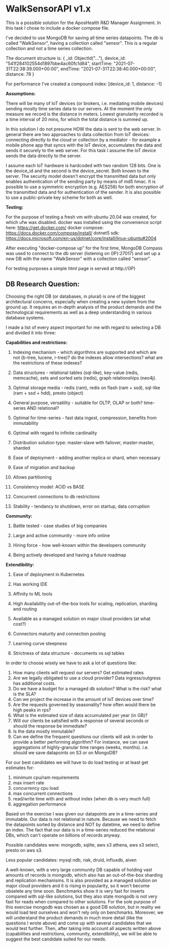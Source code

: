 ﻿# WalkSensorAPI v1.x

This is a possible solution for the AposHealth R&D Manager Assignment.
In this task I chose to include a docker compose file.

I've decided to use MongoDB for saving all time series datapoints.
The db is called "WalkSensor", having a collection called "sensor".
This is a regular collection and not a time series collection.

The document structure is:
{
	_id: ObjectId("..."),
	device_id: "541f284102554d1897bbe4ac60fc1d84",
	startTime: "2021-07-31T22:38:39.000+00:00",
	endTime: "2021-07-31T22:38:40.000+00:00",
	distance: 78
}

For performance I've created a compound index: [device_id: 1, distance: -1] 


__Assumptions:__

There will be many of IoT devices (or brokers, i.e. mediating mobile devices)
sending mostly time series data to our servers. At the moment the only measure we record is
the distance in meters. Lowest granularity recorded is a time interval of 20 mins, for which
the total distance is summed up.

In this solution I do not presume HOW the data is sent to the web server. In general there
are two approaches to data collection from IoT devices: connecting directly to the cloud
or collection by a mediator - for example a mobile phone app that syncs with the IoT device, 
accumulates the data and sends it securely to the web server.
For this task I assume the IoT device sends the data directly to the server.

I assume each IoT hardware is hardcoded with two random 128 bits. One is the device_id
and the second is the device_secret. Both known to the server. The security model
doesn't encrypt the transmitted data but only enables authentication of the sending
party by means of md5 hmac.
It is possible to use a symmetric encryption (e.g. AES256) for both encryption of the
transmitted data and for authentication of the sender. It is also possible to
use a public-private key scheme for both as well.


__Testing:__

For the purpose of testing a fresh vm with ubuntu 20.04 was created, for which ufw was 
disabled. docker was installed using the convenience script here:
https://get.docker.com/
docker compose:
https://docs.docker.com/compose/install/
dotnet5 sdk:
https://docs.microsoft.com/en-us/dotnet/core/install/linux-ubuntu#2004

After executing "docker-compose up" for the first time, MongoDB Compass was used
to connect to the db server (listening on {IP}:27017) and set up a new DB with the name 
"WalkSensor" with a collection called "sensor".

For testing purposes a simple html page is served at http://{IP}


## DB Research Question:

Choosing the right DB (or databases, in plural) is one of the biggest architectural concerns, 
especially when creating a new system from the ground up. It requires an in-depth analysis of 
the product demands and the technological requirements as well as a deep understanding in
various database systems.

I made a list of every aspect important for me with regard to selecting a DB and divided it into three:

__Capabilities and restrictions:__

1. Indexing mechanism - which algorithms are supported and which are not (b-tree, lucene, r-tree)? do
the indexes allow intersections? what are the restrictions of these indexes?

2. Data structures - relational tables (sql-like), key-value (redis, memcache), sets and sorted sets (redis),
graph relationships (neo4j).

3. Optimal storage media - redis (ram), redis on flash (ram + ssd), sql-like (ram + ssd + hdd), presto (object)

4. General purpose, versatility - suitable for OLTP, OLAP or both? time-series AND relational?

5. Optimal for time-series - fast data ingest, compression, benefits from immutability

6. Optimal with regard to infinite cardinality

7. Distribution solution type: master-slave with failover, master-master, sharded

8. Ease of deployment - adding another replica or shard, when necessary

9. Ease of migration and backup

10. Allows partitioning

11. Consistency model: ACID vs BASE

12. Concurrent connections to db restrictions

13. Stability - tendancy to shutdown, error on startup, data corruption 

__Community:__

1. Battle tested - case studies of big companies

2. Large and active community - more info online

3. Hiring force - how well-known within the developers community

4. Being actively developed and having a future roadmap

__Extendibility:__

1. Ease of deployment in Kubernetes

2. Has working IDE

3. Affinity to ML tools

4. High Availability out-of-the-box tools for scaling, replication, sharding and routing

5. Available as a managed solution on major cloud providers (at what cost?)

6. Connectors maturity and connection pooling

7. Learning curve steepness

8. Strictness of data structure - documents vs sql tables


In order to choose wisely we have to ask a lot of questions like:
1. How many clients will request our servers? Get estimated rates
2. Are we legally obligated to use a cloud provider? Data ingress/outgress has additional costs.
3. Do we have a budget for a managed db solution? What is the risk? what is the SLA?
4. Can we project the increase in the amount of IoT devices over time?
5. Are the requests governed by seasonality? how often would there be high peaks in rps?
6. What is the estimated size of data accumulated per year (in GB)?
7. Will our clients be satisfied with a response of several seconds or should the response be immediate?
8. Is the data mostly immutable?
9. Can we define the frequent questions our clients will ask in order to provide a better performing algorithm?
For instance, we can save aggregations of highly-granular time ranges (weeks, months). i.e. should we save datapoints on S3 or on MongoDB?

For our best candidates we will have to do load testing or at least get estimates for:
1. minimum cpu/ram requirements
2. max insert rate
3. concurrency cpu load
4. max concurrent connections
5. read/write time with and without index (when db is very much full)
6. aggregation performance

Based on the exercise I was given our datapoints are in a time-series and immutable. Our data is not relational in nature.
Because we need to fetch the datapoints sorted by distance and NOT by datetime, we need to define an index.
The fact that our data is in a time-series reduced the relational DBs, which can't operate on billions of records anyway.

Possible candidates were: mongodb, sqlite, aws s3 athena, aws s3 select, presto on aws s3.

Less popular candidates: mysql ndb, riak, druid, influxdb, aiven

A well-known, with a very large community DB capable of holding vast amounts of records is mongodb, which also has an out-of-the-box sharding and replication mechanisms.
It is also provided as a managed solution on major cloud providers and it is rising in popularity, so it won't become obselete any time soon.
Benchmarks show it is very fast for inserts compared with sql-like solutions, but they also state mongodb is not very fast for reads when compared to other solutions.
For the sole purpose of this exercise mongodb was chosen as a good DB solution, but in reality we would load test ourselves and won't rely only on benchmarks.
Moreover, we will understand the product demands in much more detail (like the questions I wrote above) and come up with several candidates that we would test further.
Then, after taking into account all aspects written above (capabilities and restrictions, community, extendibility), we will be able to suggest the best candidate suited for our needs.


